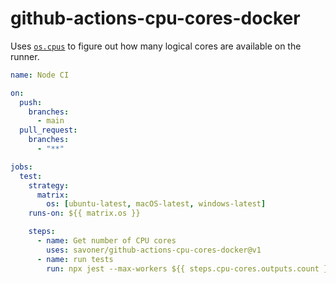 # github-actions-cpu-cores-docker

Uses [`os.cpus`](https://nodejs.org/api/os.html#os_os_cpus) to figure out how many logical cores are available on the runner.

```yaml
name: Node CI

on:
  push:
    branches:
      - main
  pull_request:
    branches:
      - "**"

jobs:
  test:
    strategy:
      matrix:
        os: [ubuntu-latest, macOS-latest, windows-latest]
    runs-on: ${{ matrix.os }}

    steps:
      - name: Get number of CPU cores
        uses: savoner/github-actions-cpu-cores-docker@v1
      - name: run tests
        run: npx jest --max-workers ${{ steps.cpu-cores.outputs.count }}
```
